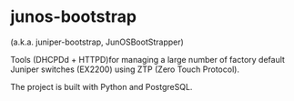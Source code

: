 junos-bootstrap
===============

(a.k.a. juniper-bootstrap, JunOSBootStrapper)

Tools (DHCPDd + HTTPD)for managing a large number of factory default Juniper switches (EX2200) using ZTP (Zero Touch Protocol).

The project is built with Python and PostgreSQL.

